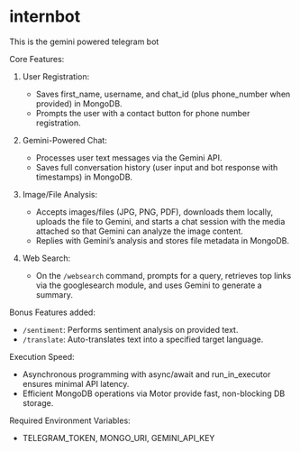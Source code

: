 # internbot
This is the gemini powered telegram bot

Core Features:
1. User Registration:
   - Saves first_name, username, and chat_id (plus phone_number when provided) in MongoDB.
   - Prompts the user with a contact button for phone number registration.

2. Gemini-Powered Chat:
   - Processes user text messages via the Gemini API.
   - Saves full conversation history (user input and bot response with timestamps) in MongoDB.

3. Image/File Analysis:
   - Accepts images/files (JPG, PNG, PDF), downloads them locally, uploads the file to Gemini,
     and starts a chat session with the media attached so that Gemini can analyze the image content.
   - Replies with Gemini’s analysis and stores file metadata in MongoDB.

4. Web Search:
   - On the `/websearch` command, prompts for a query, retrieves top links via the googlesearch module,
     and uses Gemini to generate a summary.
   
Bonus Features added:
   - `/sentiment`: Performs sentiment analysis on provided text.
   - `/translate`: Auto-translates text into a specified target language.

Execution Speed:
   - Asynchronous programming with async/await and run_in_executor ensures minimal API latency.
   - Efficient MongoDB operations via Motor provide fast, non-blocking DB storage.

Required Environment Variables:
   - TELEGRAM_TOKEN, MONGO_URI, GEMINI_API_KEY
